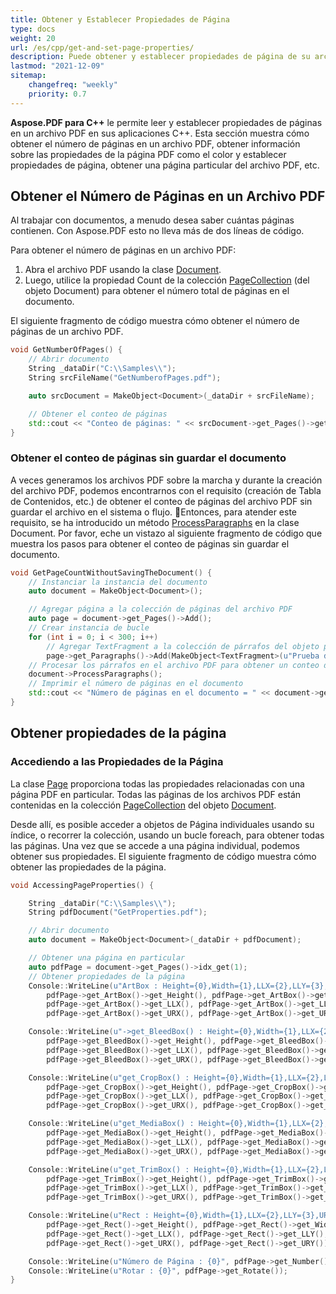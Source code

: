 ```yaml
---
title: Obtener y Establecer Propiedades de Página
type: docs
weight: 20
url: /es/cpp/get-and-set-page-properties/
description: Puede obtener y establecer propiedades de página de su archivo PDF usando la biblioteca C++.
lastmod: "2021-12-09"
sitemap:
    changefreq: "weekly"
    priority: 0.7
---
```


**Aspose.PDF para C++** le permite leer y establecer propiedades de páginas en un archivo PDF en sus aplicaciones C++. Esta sección muestra cómo obtener el número de páginas en un archivo PDF, obtener información sobre las propiedades de la página PDF como el color y establecer propiedades de página, obtener una página particular del archivo PDF, etc.

## Obtener el Número de Páginas en un Archivo PDF

Al trabajar con documentos, a menudo desea saber cuántas páginas contienen. Con Aspose.PDF esto no lleva más de dos líneas de código.

Para obtener el número de páginas en un archivo PDF:

1. Abra el archivo PDF usando la clase [Document](https://reference.aspose.com/pdf/cpp/class/aspose.pdf.document).
1. Luego, utilice la propiedad Count de la colección [PageCollection](https://reference.aspose.com/pdf/cpp/class/aspose.pdf.page_collection) (del objeto Document) para obtener el número total de páginas en el documento.

El siguiente fragmento de código muestra cómo obtener el número de páginas de un archivo PDF.

```cpp
void GetNumberOfPages() {
    // Abrir documento
    String _dataDir("C:\\Samples\\");
    String srcFileName("GetNumberofPages.pdf");

    auto srcDocument = MakeObject<Document>(_dataDir + srcFileName);

    // Obtener el conteo de páginas
    std::cout << "Conteo de páginas: " << srcDocument->get_Pages()->get_Count() << std::endl;
}
```

### Obtener el conteo de páginas sin guardar el documento

A veces generamos los archivos PDF sobre la marcha y durante la creación del archivo PDF, podemos encontrarnos con el requisito (creación de Tabla de Contenidos, etc.) de obtener el conteo de páginas del archivo PDF sin guardar el archivo en el sistema o flujo. Entonces, para atender este requisito, se ha introducido un método [ProcessParagraphs](https://reference.aspose.com/pdf/cpp/class/aspose.pdf.document#a1773e7b6a887eaddd602073e29939a6f) en la clase Document. Por favor, eche un vistazo al siguiente fragmento de código que muestra los pasos para obtener el conteo de páginas sin guardar el documento.

```cpp
void GetPageCountWithoutSavingTheDocument() {
    // Instanciar la instancia del documento
    auto document = MakeObject<Document>();

    // Agregar página a la colección de páginas del archivo PDF
    auto page = document->get_Pages()->Add();
    // Crear instancia de bucle
    for (int i = 0; i < 300; i++)
        // Agregar TextFragment a la colección de párrafos del objeto página
        page->get_Paragraphs()->Add(MakeObject<TextFragment>(u"Prueba de conteo de páginas"));
    // Procesar los párrafos en el archivo PDF para obtener un conteo de páginas preciso
    document->ProcessParagraphs();
    // Imprimir el número de páginas en el documento
    std::cout << "Número de páginas en el documento = " << document->get_Pages()->get_Count();
}
```

## Obtener propiedades de la página
### Accediendo a las Propiedades de la Página

La clase [Page](https://reference.aspose.com/pdf/cpp/class/aspose.pdf.page) proporciona todas las propiedades relacionadas con una página PDF en particular. Todas las páginas de los archivos PDF están contenidas en la colección [PageCollection](https://reference.aspose.com/pdf/cpp/class/aspose.pdf.page_collection) del objeto [Document](https://reference.aspose.com/pdf/cpp/class/aspose.pdf.document).

Desde allí, es posible acceder a objetos de Página individuales usando su índice, o recorrer la colección, usando un bucle foreach, para obtener todas las páginas. Una vez que se accede a una página individual, podemos obtener sus propiedades. El siguiente fragmento de código muestra cómo obtener las propiedades de la página.

```cpp
void AccessingPageProperties() {

    String _dataDir("C:\\Samples\\");
    String pdfDocument("GetProperties.pdf");

    // Abrir documento
    auto document = MakeObject<Document>(_dataDir + pdfDocument);

    // Obtener una página en particular
    auto pdfPage = document->get_Pages()->idx_get(1);
    // Obtener propiedades de la página
    Console::WriteLine(u"ArtBox : Height={0},Width={1},LLX={2},LLY={3},URX={4},URY={5}",
        pdfPage->get_ArtBox()->get_Height(), pdfPage->get_ArtBox()->get_Width(),
        pdfPage->get_ArtBox()->get_LLX(), pdfPage->get_ArtBox()->get_LLY(),
        pdfPage->get_ArtBox()->get_URX(), pdfPage->get_ArtBox()->get_URY());

    Console::WriteLine(u"->get_BleedBox() : Height={0},Width={1},LLX={2},LLY={3},URX={4},URY={5}",
        pdfPage->get_BleedBox()->get_Height(), pdfPage->get_BleedBox()->get_Width(),
        pdfPage->get_BleedBox()->get_LLX(), pdfPage->get_BleedBox()->get_LLY(),
        pdfPage->get_BleedBox()->get_URX(), pdfPage->get_BleedBox()->get_URY());

    Console::WriteLine(u"get_CropBox() : Height={0},Width={1},LLX={2},LLY={3},URX={4},URY={5}",
        pdfPage->get_CropBox()->get_Height(), pdfPage->get_CropBox()->get_Width(),
        pdfPage->get_CropBox()->get_LLX(), pdfPage->get_CropBox()->get_LLY(),
        pdfPage->get_CropBox()->get_URX(), pdfPage->get_CropBox()->get_URY());

    Console::WriteLine(u"get_MediaBox() : Height={0},Width={1},LLX={2},LLY={3},URX={4},URY={5}",
        pdfPage->get_MediaBox()->get_Height(), pdfPage->get_MediaBox()->get_Width(),
        pdfPage->get_MediaBox()->get_LLX(), pdfPage->get_MediaBox()->get_LLY(),
        pdfPage->get_MediaBox()->get_URX(), pdfPage->get_MediaBox()->get_URY());

    Console::WriteLine(u"get_TrimBox() : Height={0},Width={1},LLX={2},LLY={3},URX={4},URY={5}",
        pdfPage->get_TrimBox()->get_Height(), pdfPage->get_TrimBox()->get_Width(),
        pdfPage->get_TrimBox()->get_LLX(), pdfPage->get_TrimBox()->get_LLY(),
        pdfPage->get_TrimBox()->get_URX(), pdfPage->get_TrimBox()->get_URY());

    Console::WriteLine(u"Rect : Height={0},Width={1},LLX={2},LLY={3},URX={4},URY={5}",
        pdfPage->get_Rect()->get_Height(), pdfPage->get_Rect()->get_Width(),
        pdfPage->get_Rect()->get_LLX(), pdfPage->get_Rect()->get_LLY(),
        pdfPage->get_Rect()->get_URX(), pdfPage->get_Rect()->get_URY());

    Console::WriteLine(u"Número de Página : {0}", pdfPage->get_Number());
    Console::WriteLine(u"Rotar : {0}", pdfPage->get_Rotate());
}
```